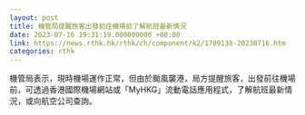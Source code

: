 ```yaml
---
layout: post
title: 機管局提醒旅客出發前往機場前了解航班最新情況
date: 2023-07-16 19:31:19.000000000 +08:00
link: https://news.rthk.hk/rthk/ch/component/k2/1709138-20230716.htm
categories: rthk
---
```


機管局表示，現時機場運作正常，但由於颱風襲港，局方提醒旅客，出發前往機場前，可透過香港國際機場網站或「MyHKG」流動電話應用程式，了解航班最新情況，或向航空公司查詢。
